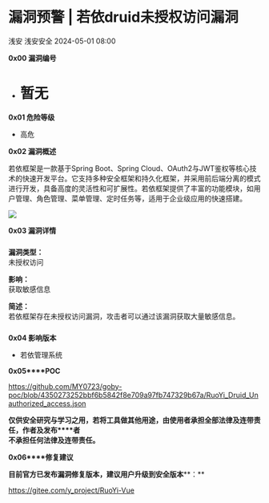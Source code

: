 #  漏洞预警 | 若依druid未授权访问漏洞   
浅安  浅安安全   2024-05-01 08:00  
  
**0x00 漏洞编号**  
- # 暂无  
  
**0x01 危险等级**  
- 高危  
  
**0x02 漏洞概述**  
  
若依框架是一款基于Spring Boot、Spring Cloud、OAuth2与JWT鉴权等核心技术的快速开发平台。它支持多种安全框架和持久化框架，并采用前后端分离的模式进行开发，具备高度的灵活性和可扩展性。若依框架提供了丰富的功能模块，如用户管理、角色管理、菜单管理、定时任务等，适用于企业级应用的快速搭建。  
  
![](https://mmbiz.qpic.cn/sz_mmbiz_png/7stTqD182SWr1DyGUwYJ0277PmtzdjqEVofWaPK6QuUpfp1ZhbibE7aMovybQ2qp5nanvYQy6ticJuicYC9EQq1EQ/640?wx_fmt=png&from=appmsg "")  
  
**0x03 漏洞详情**  
###   
###   
  
**漏洞类型：**  
未授权访问  
  
**影响：**  
获取敏感信息  
  
**简述：**  
若依框架存在未授权访问漏洞，攻击者可以通过该漏洞获取大量敏感信息。  
###   
  
**0x04 影响版本**  
- 若依管理系统  
  
**0x05****POC**  
  
https://github.com/MY0723/goby-poc/blob/4350273252bbf6b5842f8e709a97fb747329b67a/RuoYi_Druid_Unauthorized_access.json  
  
**仅供安全研究与学习之用，若将工具做其他用途，由使用者承担全部法律及连带责任，作者及发布****者**  
**不承担任何法律及连带责任。**  
  
**0x06****修复建议**  
  
**目前官方已发布漏洞修复版本，建议用户升级到安全版本****：**  
  
https://gitee.com/y_project/RuoYi-Vue  
  
  
  
